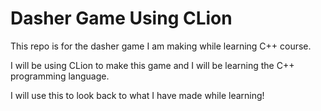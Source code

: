 # Dasher Game Using CLion
This repo is for the dasher game I am making while learning C++ course.

I will be using CLion to make this game and I will be learning the  C++ programming language.

I will use this to look back to what I have made while learning!